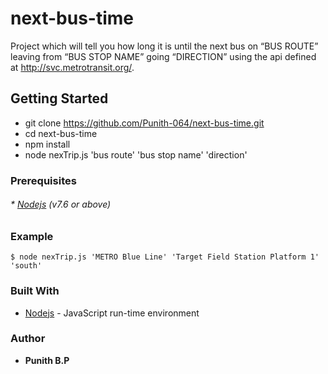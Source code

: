 # next-bus-time
Project which will tell you how long it is until the next bus on “BUS ROUTE” leaving from “BUS STOP NAME” going “DIRECTION” using the api defined at http://svc.metrotransit.org/.

## Getting Started 

* git clone https://github.com/Punith-064/next-bus-time.git  </br>
* cd next-bus-time </br>
* npm install       </br>
* node nexTrip.js  'bus route'   'bus stop name'   'direction' 
  
###  Prerequisites
###### * [Nodejs](https://nodejs.org/en/download/) (v7.6 or above) 

### Example
```
$ node nexTrip.js 'METRO Blue Line' 'Target Field Station Platform 1' 'south'
```

### Built With

* [Nodejs](https://nodejs.org/en/download/) - JavaScript run-time environment

### Author

* **Punith B.P**
